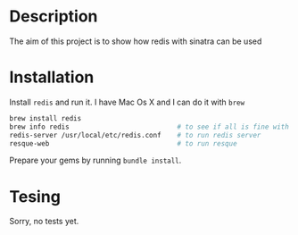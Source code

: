 Description
===
The aim of this project is to show how redis with sinatra can be used

Installation
===
Install ```redis``` and run it. I have Mac Os X and I can do it with ```brew```
```bash
brew install redis
brew info redis                           # to see if all is fine with installation
redis-server /usr/local/etc/redis.conf    # to run redis server
resque-web                                # to run resque
```
Prepare your gems by running ```bundle install```.

Tesing
===
Sorry, no tests yet.